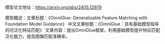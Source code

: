 模型论文地址：https://arxiv.org/abs/2405.12979

模型概述：文章标题：《OmniGlue: Generalizable Feature Matching with Foundation Model Guidance》
中文文章标题：《OmniGlue：具有基础模型指导的可泛化特征匹配》
文章内容：提出OmniGlue框架，利用基础模型提升特征匹配泛化能力，提高图像匹配准确率。
